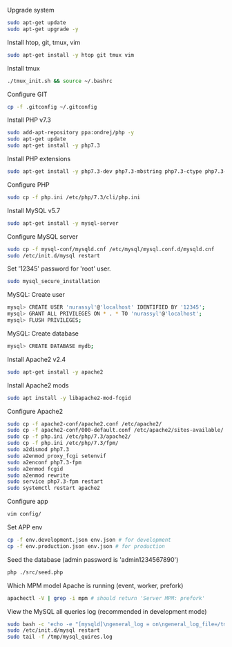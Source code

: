 Upgrade system

```bash
sudo apt-get update
sudo apt-get upgrade -y
```


Install htop, git, tmux, vim

```bash
sudo apt-get install -y htop git tmux vim
```


Install tmux

```bash
./tmux_init.sh && source ~/.bashrc
```


Configure GIT

```bash
cp -f .gitconfig ~/.gitconfig
```


Install PHP v7.3

```bash
sudo add-apt-repository ppa:ondrej/php -y
sudo apt-get update
sudo apt-get install -y php7.3
```


Install PHP extensions

```bash
sudo apt-get install -y php7.3-dev php7.3-mbstring php7.3-ctype php7.3-bcmath php7.3-tokenizer php7.3-json php7.3-xml php7.3-opcache php7.3-pdo php7.3-mysql php7.3-intl php7.3-curl php7.3-zip php7.3-xdebug php7.3-memcached php7.3-gettext php7.3-gd php7.3-imagick php7.3-iconv php7.3-fpm php7.3-dom php7.3-xmlrpc
```


Configure PHP

```bash
sudo cp -f php.ini /etc/php/7.3/cli/php.ini
```


Install MySQL v5.7

```bash
sudo apt-get install -y mysql-server
```


Configure MySQL server

```bash
sudo cp -f mysql-conf/mysqld.cnf /etc/mysql/mysql.conf.d/mysqld.cnf
sudo /etc/init.d/mysql restart
```


Set '12345' password for 'root' user.

```bash
sudo mysql_secure_installation
```


MySQL: Create user

```bash
mysql> CREATE USER 'nurassyl'@'localhost' IDENTIFIED BY '12345';
mysql> GRANT ALL PRIVILEGES ON * . * TO 'nurassyl'@'localhost';
mysql> FLUSH PRIVILEGES;
```


MySQL: Create database

```bash
mysql> CREATE DATABASE mydb;
```


Install Apache2 v2.4

```bash
sudo apt-get install -y apache2
```


Install Apache2 mods

```bash
sudo apt install -y libapache2-mod-fcgid
```


Configure Apache2

```bash
sudo cp -f apache2-conf/apache2.conf /etc/apache2/
sudo cp -f apache2-conf/000-default.conf /etc/apache2/sites-available/
sudo cp -f php.ini /etc/php/7.3/apache2/
sudo cp -f php.ini /etc/php/7.3/fpm/
sudo a2dismod php7.3
sudo a2enmod proxy_fcgi setenvif
sudo a2enconf php7.3-fpm
sudo a2enmod fcgid
sudo a2enmod rewrite
sudo service php7.3-fpm restart
sudo systemctl restart apache2
```


Configure app

```bash
vim config/
```


Set APP env

```bash
cp -f env.development.json env.json # for development
cp -f env.production.json env.json # for production
```


Seed the database (admin password is 'admin1234567890')

```bash
php ./src/seed.php
```


Which MPM model Apache is running (event, worker, prefork)

```bash
apachectl -V | grep -i mpm # should return 'Server MPM: prefork'
```


View the MySQL all queries log (recommended in development mode)

```bash
sudo bash -c 'echo -e "[mysqld]\ngeneral_log = on\ngeneral_log_file=/tmp/mysql_quires.log" >> /etc/mysql/my.cnf'
sudo /etc/init.d/mysql restart
sudo tail -f /tmp/mysql_quires.log
```

